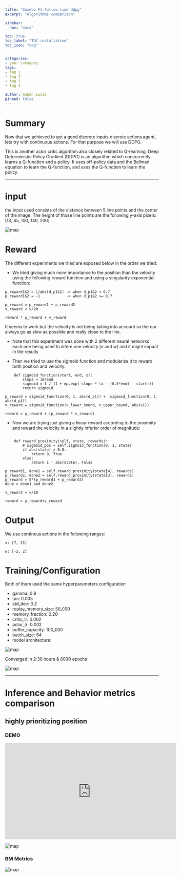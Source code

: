 ```yaml
---
title: "Gazebo F1 Follow line ddpg"
excerpt: "Algorithms comparison"

sidebar:
  nav: "docs"

toc: true
toc_label: "TOC installation"
toc_icon: "cog"


categories:
- your category
tags:
- tag 1
- tag 2
- tag 3
- tag 4

author: Rubén Lucas
pinned: false
---
```


# Summary

Now that we achieved to get a good discrete inputs discrete actions agent, lets try
with continuous actions.
For that purpose we will use DDPG.

This is another actor critic algorithm also closely related to Q-learning.
Deep Deterministic Policy Gradient (DDPG) is an algorithm which concurrently learns a Q-function and a policy. 
It uses off-policy data and the Bellman equation to learn the Q-function, and uses the Q-function to learn the policy.

---

# input 

the input used consists of the distance between 5 line points and the center of the image.
The height of those line points are the following y-axis pixels: [13, 45, 100, 140, 200]


<p><img src="/2020-phd-ruben-lucas/assets/images/results_images/f1-follow-line/gazebo/ddpg/sp5/input.png" alt="map" class="img-responsive" /></p>

# Reward

The different experiments we tried are exposed below in the order we tried:

- We tried giving much more importance to the position than the velocity using the following reward function and using
a singularity exponential function:

```
p_reward1&2 = 1/abs(d_p1&2) -> when d_p1&2 < 0.7
p_reward1&2 = -1            -> when d_p1&2 >= 0.7

p_reward = p_reward1 + p_reward2
v_reward = v/20

reward * p_reward + v_reward
```

It seems to work but the velocity is not being taking into account so the car always go as slow as possible and 
really close to the line.

* Note that this experiment was done with 2 different neural networks each one being used to infere one velocity (v and w)
and it might impact in the results


- Then we tried to use the sigmoid function and modularize it to reward both position and velocity:

```
    def sigmoid_function(start, end, x):
        slope = 10/end
        sigmoid = 1 / (1 + np.exp(-slope * (x - (0.5*end) - start)))
        return sigmoid

p_reward = sigmoid_function(0, 1, abs(d_p1)) +  sigmoid_function(0, 1, abs(d_p1))
v_reward = sigmoid_function(v_lower_bound, v_upper_bound, abs(v)))

reward = p_reward + (p_reward * v_reward)

```

- Now we are trying just giving a linear reward according to the proximity and reward the velocity 
in a slightly inferior order of magnitude:

```

    def reward_proximity(self, state, rewards):
        # sigmoid_pos = self.sigmoid_function(0, 1, state)
        if abs(state) > 0.8:
            return 0, True
        else:
            return 1 - abs(state), False
            
p_reward1, done1 = self.reward_proximity(state[4], rewards)
p_reward2, done2 = self.reward_proximity(state[3], rewards)
p_reward = 5*(p_reward1 + p_reward2)
done = done1 and done2

v_reward = v/10

reward = p_reward+v_reward
```

# Output

We use continous actions in the following ranges:

    v: [7, 25]

    w: [-2, 2]

# Training/Configuration

Both of them used the same hyperparameters configuration

- gamma: 0.9
- tau: 0.005
- std_dev: 0.2
- replay_memory_size: 50_000
- memory_fraction: 0.20
- critic_lr: 0.002
- actor_lr: 0.002
- buffer_capacity: 100_000
- batch_size: 64
- model architecture: 

<p><img src="/2020-phd-ruben-lucas/assets/images/results_images/f1-follow-line/gazebo/ddpg/sp5/model.png" alt="map" class="img-responsive" /></p>

Converged in 2:30 hours & 8000 epochs

<p><img src="/2020-phd-ruben-lucas/assets/images/results_images/f1-follow-line/gazebo/ddpg/sp5/training.png" alt="map" class="img-responsive" /></p>

---

# Inference and Behavior metrics comparison

## highly prioritizing position

### DEMO

<iframe width="560" height="315" src="https://www.youtube.com/embed/hKo8Tkktea0" title="YouTube video player" frameborder="0" allow="accelerometer; autoplay; clipboard-write; encrypted-media; gyroscope; picture-in-picture; web-share" allowfullscreen></iframe>


<p><img src="/2020-phd-ruben-lucas/assets/images/results_images/f1-follow-line/gazebo/ddpg/sp5/actions_used.png" alt="map" class="img-responsive" /></p>

### BM Metrics

<p><img src="/2020-phd-ruben-lucas/assets/images/results_images/f1-follow-line/gazebo/dqn/sp5_discrete/BM_7_position.png" alt="map" class="img-responsive" /></p>

